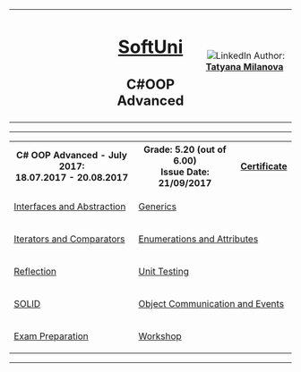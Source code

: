 <!-- Head Start -->
<table border="0" width="100%" cellspacing="1" cellpadding="3" align="center">
<tbody>
<tr>
<td align="center" width="33%"><img style="text-align: ce;" src="http://conf.softuni.bg/wp-content/uploads/2015/01/SoftUni-Logo-Flat_square-blue-300x235.png" alt="" /></td>
<td align="center" width="33%">
<h1><a href="https://softuni.bg/">SoftUni</a></h1>
<h2>C#OOP Advanced</h2>
</td>
<td align="center" width="33%"><img src="https://avatars0.githubusercontent.com/u/22100183?s=460&v=4" alt="" />
<img src="https://www.linkedin.com/favicon.ico" alt="LinkedIn" />
Author: 
<strong>
<a title="LinkedIn Tatyana Milanova" href="https://www.linkedin.com/in/tanya-milanova-15040257/" target="_blank">
Tatyana Milanova
</a>
</strong></p>
</td>
</tr>
</tbody>
</table>
<!-- Head End -->
<!-- C# OOP Advanced Start --><hr />
<table border="0" width="100%" cellspacing="1" cellpadding="3" align="center">
        <tbody>
        <tr><th align="center" width="50%">C# OOP Advanced - July 2017: <br /> 
        18.07.2017 - 20.08.2017</th><th width="40%">Grade: 5.20 (out of 6.00)<br /> Issue Date: 21/09/2017</th><th align="center width=">
        <p><a title="C# OOP Advanced" href="https://softuni.bg/certificates/details/23381/9d8d482d" target="_blank">Certificate</a></p>
        </th></tr>
        <!-- Course Body -->
        <tr>
        <td width="50%">
        <p><a title="Interfaces and Abstraction" href="https://github.com/tanyta78/CSharpOOPAdv/tree/master/01_InterfacesAndAbstraction" target="_blank">Interfaces and Abstraction</a></p>
        </td>
        <td colspan="2" width="50%">
        <p><a title="Generics" href="https://github.com/tanyta78/CSharpOOPAdv/tree/master/02_Generics" target="_blank">Generics</a></p>
         </td>
        </tr>
        <tr>
        <td width="50%">
        <p><a title="Iterators and Comparators" href="https://github.com/tanyta78/CSharpOOPAdv/tree/master/03_IteratorsAndComparators" target="_blank">Iterators and Comparators</a></p>
        </td>
        <td colspan="2" width="50%">
        <p><a title="Enumerations and Attributes" href="https://github.com/tanyta78/CSharpOOPAdv/tree/master/04_Enumerations%20and%20Attributes" target="_blank">Enumerations and Attributes</a></p>
        </td>
        </tr>
        <tr>
        <td width="50%">
        <p><a title="Reflection" href="https://github.com/tanyta78/CSharpOOPAdv/tree/master/05_Reflections" target="_blank">Reflection</a></p>
        </td>
        <td colspan="2" width="50%">
        <p><a title="Unit Testing" href="https://github.com/tanyta78/CSharpOOPAdv/tree/master/06_UnitTesting" target="_blank">Unit Testing</a></p>
        </td>
        </tr>
        <tr>
        <td width="50%">
        <p><a title="SOLID" href="https://github.com/tanyta78/CSharpOOPAdv/tree/master/07_Solid08_Events" target="_blank">SOLID</a></p>
        </td>
        <td colspan="2" width="50%">
        <p><a title="Object Communication and Events" href="https://github.com/tanyta78/CSharpOOPAdv/tree/master/07_Solid08_Events/SOLID-Exercises/EventExercises" target="_blank">Object Communication and Events</a></p>
        </td>
        </tr>
        <tr>
        <td width="50%">
        <p><a title="Exam Preparation" href="https://github.com/tanyta78/CSharpOOPAdv/tree/master/Exams" target="_blank">Exam Preparation</a></p>
        </td>
        <td colspan="2" width="50%">
        <p><a title="Workshop" href="https://github.com/tanyta78/CSharpOOPAdv/tree/master/09.%20CSharp-OOP-Advanced-DI-Workshop-Authors-Solutions" target="_blank">Workshop</a></p>
        </td>
        </tr>
        </tbody>
        </table>
        <hr />
        <!-- C# OOP Advanced End -->

